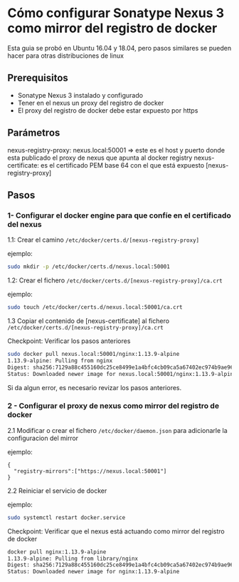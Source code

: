 # Cómo configurar Sonatype Nexus 3 como mirror del registro de docker

Esta guia se probó en Ubuntu 16.04 y 18.04, pero pasos similares se pueden hacer para otras distribuciones de linux

## Prerequisitos

- Sonatype Nexus 3 instalado y configurado
- Tener en el nexus un proxy del registro de docker
- El proxy del registro de docker debe estar expuesto por https

## Parámetros

nexus-registry-proxy: nexus.local:50001 => este es el host y puerto donde esta publicado el proxy de nexus que apunta al docker registry
nexus-certificate: es el certificado PEM base 64 con el que está expuesto [nexus-registry-proxy]

## Pasos

### 1- Configurar el docker engine para que confíe en el certificado del nexus

1.1: Crear el camino `/etc/docker/certs.d/[nexus-registry-proxy]`

ejemplo:

```bash
sudo mkdir -p /etc/docker/certs.d/nexus.local:50001
```

1.2: Crear el fichero `/etc/docker/certs.d/[nexus-registry-proxy]/ca.crt`

ejemplo:

```bash
sudo touch /etc/docker/certs.d/nexus.local:50001/ca.crt
```

1.3 Copiar el contenido de [nexus-certificate] al fichero `/etc/docker/certs.d/[nexus-registry-proxy]/ca.crt`

Checkpoint: Verificar los pasos anteriores

```bash
sudo docker pull nexus.local:50001/nginx:1.13.9-alpine
1.13.9-alpine: Pulling from nginx
Digest: sha256:7129a88c455160dc25ce8499e1a4bfc4cb09ca5a67402ec974b9ae96bf2d94d0
Status: Downloaded newer image for nexus.local:50001/nginx:1.13.9-alpine
```

Si da algun error, es necesario revizar los pasos anteriores.

### 2 - Configurar el proxy de nexus como mirror del registro de docker

2.1 Modificar o crear el fichero `/etc/docker/daemon.json` para adicionarle la configuracion del mirror

ejemplo:

```file
{
  "registry-mirrors":["https://nexus.local:50001"]
}
```

2.2 Reiniciar el servicio de docker

ejemplo:

```bash
sudo systemctl restart docker.service
```

Checkpoint: Verificar que el nexus está actuando como mirror del registro de docker

```bash
docker pull nginx:1.13.9-alpine
1.13.9-alpine: Pulling from library/nginx
Digest: sha256:7129a88c455160dc25ce8499e1a4bfc4cb09ca5a67402ec974b9ae96bf2d94d0
Status: Downloaded newer image for nginx:1.13.9-alpine
```
